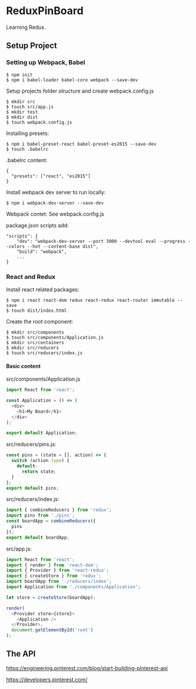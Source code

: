 # ReduxPinBoard
Learning Redux.

## Setup Project

### Setting up Webpack, Babel

```
$ npm init
$ npm i babel-loader babel-core webpack --save-dev
```

Setup projects folder structure and create webpack.config.js

```
$ mkdir src
$ touch src/app.js
$ mkdir test
$ mkdir dist
$ touch webpack.config.js
```

Installing presets:

```
$ npm i babel-preset-react babel-preset-es2015 --save-dev
$ touch .babelrc
```

.babelrc content:

```
{
  "presets": ["react", "es2015"]
}
```

Install webpack dev server to run locally:

```
$ npm i webpack-dev-server --save-dev
```

Webpack contet: See webpack.config.js

package.json scripts add:

```
"scripts": {
    "dev": "webpack-dev-server --port 3000 --devtool eval --progress --colors --hot --content-base dist",
    "build": "webpack",
    ...
}
```

### React and Redux

Install react related packages:

```
$ npm i react react-dom redux react-redux react-router immutable --save
$ touch dist/index.html
```

Create the root component:

```
$ mkdir src/components
$ touch src/components/Application.js
$ mkdir src/containers
$ mkdir src/reducers
$ touch src/reducers/index.js
```

#### Basic content

src/components/Application.js

```js
import React from 'react';

const Application = () => (
  <div>
    <h1>My Board</h1>
  </div>
);

export default Application;
```

src/reducers/pins.js:

```js
const pins = (state = [], action) => {
  switch (action.type) {
    default:
      return state;
  }
};
export default pins;
```

src/reducers/index.js:

```js
import { combineReducers } from 'redux';
import pins from './pins';
const boardApp = combineReducers({
  pins
});
export default boardApp;

```

src/app.js:

```js
import React from 'react';
import { render } from 'react-dom';
import { Provider } from 'react-redux';
import { createStore } from 'redux';
import boardApp from './reducers/index';
import Application from './components/Application';

let store = createStore(boardApp);

render(
  <Provider store={store}>
    <Application />
  </Provider>,
  document.getElementById('root')
);
```


## The API

https://engineering.pinterest.com/blog/start-building-pinterest-api

https://developers.pinterest.com/